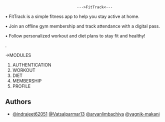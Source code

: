                                     --->FitTrack<---

• FitTrack is a simple fitness app to help you stay
active at home.

• Join an offline gym membership and track
attendance with a digital pass.

• Follow personalized workout and diet plans to
stay fit and healthy!

.

->MODULES

1. AUTHENTICATION
2. WORKOUT
3. DIET
4. MEMBERSHIP
5. PROFILE

## Authors

- [@indrajeet62051](https://github.com/indrajeet62051)
[@Vatsalparmar13](https://github.com/Vatsalparmar13)
[@aryanlimbachiya](https://github.com/aryanlimbachiya)
[@yagnik-makani](https://github.com/yagnik-makani)

